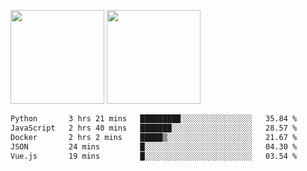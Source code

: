 <img src="https://github-readme-stats.vercel.app/api?username=Dream4ever&count_private=true&show_icons=true&theme=tokyonight" height="150" /> <img src="https://github-readme-stats.vercel.app/api/top-langs/?username=Dream4ever&count_private=true&show_icons=true&theme=tokyonight&langs_count=5&layout=compact" height="150" />

<!--START_SECTION:waka-->

```txt
Python       3 hrs 21 mins   █████████░░░░░░░░░░░░░░░░   35.84 %
JavaScript   2 hrs 40 mins   ███████░░░░░░░░░░░░░░░░░░   28.57 %
Docker       2 hrs 2 mins    █████▒░░░░░░░░░░░░░░░░░░░   21.67 %
JSON         24 mins         █░░░░░░░░░░░░░░░░░░░░░░░░   04.30 %
Vue.js       19 mins         █░░░░░░░░░░░░░░░░░░░░░░░░   03.54 %
```

<!--END_SECTION:waka-->
